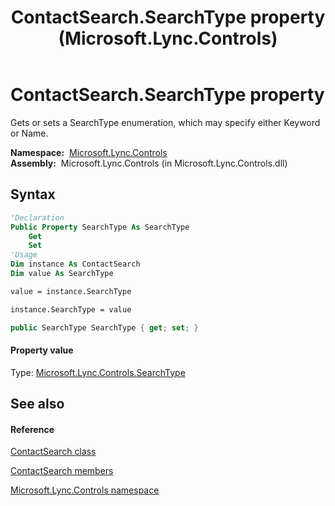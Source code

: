 ﻿---
title: ContactSearch.SearchType property  (Microsoft.Lync.Controls)
TOCTitle: 'SearchType property '
ms:assetid: P:Microsoft.Lync.Controls.ContactSearch.SearchType_DI_3_UC_OCS14MrefLyncWPF
ms:mtpsurl: https://msdn.microsoft.com/en-us/library/microsoft.lync.controls.contactsearch.searchtype_di_3_uc_ocs14mreflyncwpf(v=office.15)
ms:contentKeyID: 48594480
ms.date: 07/28/2014
mtps_version: v=office.15
f1_keywords:
- Microsoft.Lync.Controls.ContactSearch.SearchType
dev_langs:
- CSharp
- JScript
- VB
- other
---

# ContactSearch.SearchType property

Gets or sets a SearchType enumeration, which may specify either Keyword or Name.

**Namespace:**  [Microsoft.Lync.Controls](microsoft-lync-controls-namespace_1.md)  
**Assembly:**  Microsoft.Lync.Controls (in Microsoft.Lync.Controls.dll)

## Syntax

``` vb
'Declaration
Public Property SearchType As SearchType
    Get
    Set
'Usage
Dim instance As ContactSearch
Dim value As SearchType

value = instance.SearchType

instance.SearchType = value
```

``` csharp
public SearchType SearchType { get; set; }
```

#### Property value

Type: [Microsoft.Lync.Controls.SearchType](searchtype-enumeration-microsoft-lync-controls_1.md)  

## See also

#### Reference

[ContactSearch class](contactsearch-class-microsoft-lync-controls_1.md)

[ContactSearch members](contactsearch-members-microsoft-lync-controls_1.md)

[Microsoft.Lync.Controls namespace](microsoft-lync-controls-namespace_1.md)

